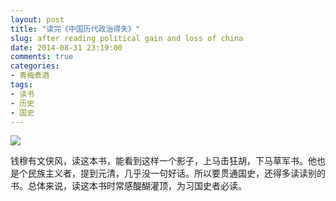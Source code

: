 ```yaml
---
layout: post
title: "读完《中国历代政治得失》"
slug: after reading political gain and loss of china
date: 2014-08-31 23:19:00
comments: true
categories:
- 青梅煮酒
tags:
- 读书
- 历史
- 国史
---
```


![](http://pic.yupoo.com/leninlee/E1v1Ohh6/medium.jpg)

钱穆有文侠风，读这本书，能看到这样一个影子，上马击狂胡，下马草军书。他也是个民族主义者，提到元清，几乎没一句好话。所以要贯通国史，还得多读读别的书。总体来说，读这本书时常感醍醐灌顶，为习国史者必读。

